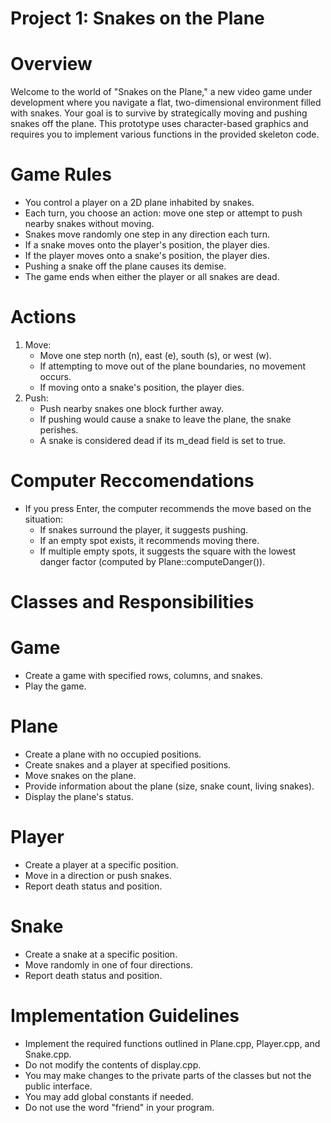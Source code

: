 # Project 1: Snakes on the Plane

# Overview
Welcome to the world of "Snakes on the Plane," a new video game under development where you navigate a flat, two-dimensional environment filled with snakes. Your goal is to survive by strategically moving and pushing snakes off the plane. This prototype uses character-based graphics and requires you to implement various functions in the provided skeleton code.

# Game Rules
- You control a player on a 2D plane inhabited by snakes.
- Each turn, you choose an action: move one step or attempt to push nearby snakes without moving.
- Snakes move randomly one step in any direction each turn.
- If a snake moves onto the player's position, the player dies.
- If the player moves onto a snake's position, the player dies.
- Pushing a snake off the plane causes its demise.
- The game ends when either the player or all snakes are dead.

# Actions
1. Move:
    - Move one step north (n), east (e), south (s), or west (w).
    - If attempting to move out of the plane boundaries, no movement occurs.
    - If moving onto a snake's position, the player dies.
2. Push:
    - Push nearby snakes one block further away.
    - If pushing would cause a snake to leave the plane, the snake perishes.
    - A snake is considered dead if its m_dead field is set to true.

# Computer Reccomendations
- If you press Enter, the computer recommends the move based on the situation:
    - If snakes surround the player, it suggests pushing.
    - If an empty spot exists, it recommends moving there.
    - If multiple empty spots, it suggests the square with the lowest danger factor (computed by Plane::computeDanger()).

# Classes and Responsibilities

# Game
- Create a game with specified rows, columns, and snakes.
- Play the game.

# Plane
- Create a plane with no occupied positions.
- Create snakes and a player at specified positions.
- Move snakes on the plane.
- Provide information about the plane (size, snake count, living snakes).
- Display the plane's status.

# Player
- Create a player at a specific position.
- Move in a direction or push snakes.
- Report death status and position.

# Snake
- Create a snake at a specific position.
- Move randomly in one of four directions.
- Report death status and position.

# Implementation Guidelines
- Implement the required functions outlined in Plane.cpp, Player.cpp, and Snake.cpp.
- Do not modify the contents of display.cpp.
- You may make changes to the private parts of the classes but not the public interface.
- You may add global constants if needed.
- Do not use the word "friend" in your program.
